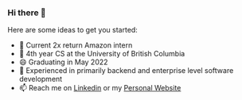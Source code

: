 ### Hi there 👋

Here are some ideas to get you started:

- 🌱 Current 2x return Amazon intern
- 🔭 4th year CS at the University of British Columbia
- 😄 Graduating in May 2022
- 👯 Experienced in primarily backend and enterprise level software development
- 📫 Reach me on [Linkedin](https://www.linkedin.com/in/cheungis/) or my [Personal Website](https://cheungis.github.io/)
